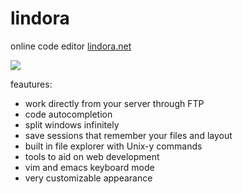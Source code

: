 lindora
=======

online code editor
[lindora.net](http://lindora.net)

![](http://i.imgur.com/4NyG3qs.png)

feautures:
- work directly from your server through FTP
- code autocompletion
- split windows infinitely
- save sessions that remember your files and layout
- built in file explorer with Unix-y commands
- tools to aid on web development
- vim and emacs keyboard mode
- very customizable appearance
